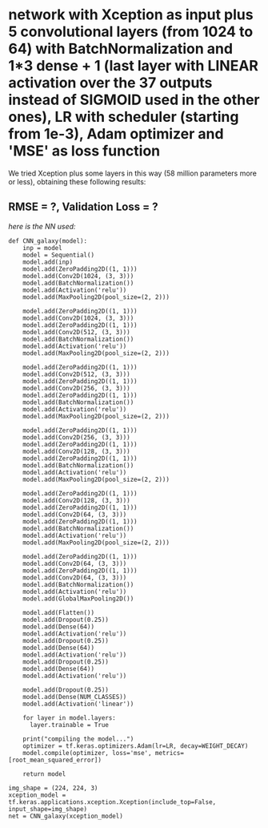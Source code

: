 ﻿# network with Xception as input plus 5 convolutional layers (from 1024 to 64) with BatchNormalization and 1*3 dense + 1 (last layer with LINEAR activation over the 37 outputs instead of SIGMOID used in the other ones), LR with scheduler (starting from 1e-3), Adam optimizer and 'MSE' as loss function

We tried Xception plus some layers in this way (58 million parameters more or less), obtaining these following results:
## RMSE = ?, Validation Loss = ?

_here is the NN used:_

	def CNN_galaxy(model):
		inp = model    
		model = Sequential()
		model.add(inp)
		model.add(ZeroPadding2D((1, 1)))
		model.add(Conv2D(1024, (3, 3)))
		model.add(BatchNormalization())
		model.add(Activation('relu'))
		model.add(MaxPooling2D(pool_size=(2, 2)))

		model.add(ZeroPadding2D((1, 1)))
		model.add(Conv2D(1024, (3, 3)))
		model.add(ZeroPadding2D((1, 1)))
		model.add(Conv2D(512, (3, 3)))
		model.add(BatchNormalization())
		model.add(Activation('relu'))
		model.add(MaxPooling2D(pool_size=(2, 2)))

		model.add(ZeroPadding2D((1, 1)))
		model.add(Conv2D(512, (3, 3)))
		model.add(ZeroPadding2D((1, 1)))
		model.add(Conv2D(256, (3, 3)))
		model.add(ZeroPadding2D((1, 1)))
		model.add(BatchNormalization())
		model.add(Activation('relu'))
		model.add(MaxPooling2D(pool_size=(2, 2)))

		model.add(ZeroPadding2D((1, 1)))
		model.add(Conv2D(256, (3, 3)))
		model.add(ZeroPadding2D((1, 1)))
		model.add(Conv2D(128, (3, 3)))
		model.add(ZeroPadding2D((1, 1)))
		model.add(BatchNormalization())
		model.add(Activation('relu'))
		model.add(MaxPooling2D(pool_size=(2, 2)))

		model.add(ZeroPadding2D((1, 1)))
		model.add(Conv2D(128, (3, 3)))
		model.add(ZeroPadding2D((1, 1)))
		model.add(Conv2D(64, (3, 3)))
		model.add(ZeroPadding2D((1, 1)))
		model.add(BatchNormalization())
		model.add(Activation('relu'))
		model.add(MaxPooling2D(pool_size=(2, 2)))

		model.add(ZeroPadding2D((1, 1)))
		model.add(Conv2D(64, (3, 3)))
		model.add(ZeroPadding2D((1, 1)))
		model.add(Conv2D(64, (3, 3)))
		model.add(BatchNormalization())
		model.add(Activation('relu'))
		model.add(GlobalMaxPooling2D())

		model.add(Flatten())
		model.add(Dropout(0.25))
		model.add(Dense(64))
		model.add(Activation('relu'))
		model.add(Dropout(0.25))
		model.add(Dense(64))
		model.add(Activation('relu'))
		model.add(Dropout(0.25))
		model.add(Dense(64))
		model.add(Activation('relu'))
		
		model.add(Dropout(0.25))
		model.add(Dense(NUM_CLASSES))
		model.add(Activation('linear'))

		for layer in model.layers:
		  layer.trainable = True

		print("compiling the model...")
		optimizer = tf.keras.optimizers.Adam(lr=LR, decay=WEIGHT_DECAY)
		model.compile(optimizer, loss='mse', metrics=[root_mean_squared_error])

		return model

	img_shape = (224, 224, 3)
	xception_model = tf.keras.applications.xception.Xception(include_top=False, input_shape=img_shape)
	net = CNN_galaxy(xception_model)

